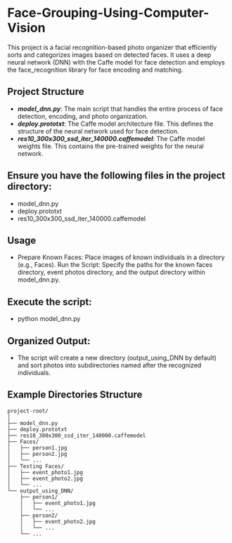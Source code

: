 # Face-Grouping-Using-Computer-Vision
This project is a facial recognition-based photo organizer that efficiently sorts and categorizes images based on detected faces. It uses a deep neural network (DNN) with the Caffe model for face detection and employs the face_recognition library for face encoding and matching.

## Project Structure
  * ***model_dnn.py***: The main script that handles the entire process of face detection, encoding, and photo organization.
  * ***deploy.prototxt***: The Caffe model architecture file. This defines the structure of the neural network used for face detection.
  * ***res10_300x300_ssd_iter_140000.caffemodel***: The Caffe model weights file. This contains the pre-trained weights for the neural network.

## Ensure you have the following files in the project directory:

  * model_dnn.py
  * deploy.prototxt
  * res10_300x300_ssd_iter_140000.caffemodel

## Usage
  * Prepare Known Faces:
    Place images of known individuals in a directory (e.g., Faces).
    Run the Script:
    Specify the paths for the known faces directory, event photos directory, and the output directory within model_dnn.py.

## Execute the script:
  * python model_dnn.py

## Organized Output:
  * The script will create a new directory (output_using_DNN by default) and sort photos into subdirectories named after the recognized individuals.

## Example Directories Structure
```
project-root/
│
├── model_dnn.py
├── deploy.prototxt
├── res10_300x300_ssd_iter_140000.caffemodel
├── Faces/
│   ├── person1.jpg
│   ├── person2.jpg
│   └── ...
├── Testing Faces/
│   ├── event_photo1.jpg
│   ├── event_photo2.jpg
│   └── ...
└── output_using_DNN/
    ├── person1/
    │   ├── event_photo1.jpg
    │   └── ...
    ├── person2/
    │   ├── event_photo2.jpg
    │   └── ...
    └── ...
```
